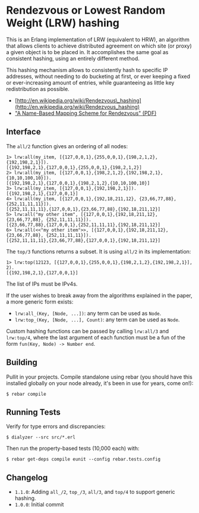 # Rendezvous or Lowest Random Weight (LRW) hashing #

This is an Erlang implementation of LRW (equivalent to HRW), an algorithm that allows
clients to achieve distributed agreement on which site (or proxy) a given
object is to be placed in. It accomplishes the same goal as consistent hashing,
using an entirely different method.

This hashing mechanism allows to consistently hash to specific IP addresses, without
needing to do bucketing at first, or ever keeping a fixed or ever-increasing amount
of entries, while guaranteeing as little key redistribution as possible.

- [http://en.wikipedia.org/wiki/Rendezvous\_hashing](http://en.wikipedia.org/wiki/Rendezvous_hashing)
- ["A Name-Based Mapping Scheme for Rendezvous" (PDF)](http://www.eecs.umich.edu/techreports/cse/96/CSE-TR-316-96.pdf)

## Interface ##

The `all/2` function gives an ordering of all nodes:

    1> lrw:all(my_item, [{127,0,0,1},{255,0,0,1},{198,2,1,2},{192,198,2,1}]).
    [{192,198,2,1},{127,0,0,1},{255,0,0,1},{198,2,1,2}]
    2> lrw:all(my_item, [{127,0,0,1},{198,2,1,2},{192,198,2,1},{10,10,100,10}]).
    [{192,198,2,1},{127,0,0,1},{198,2,1,2},{10,10,100,10}]
    3> lrw:all(my_item, [{127,0,0,1},{192,198,2,1}]).
    [{192,198,2,1},{127,0,0,1}]
    4> lrw:all(my_item, [{127,0,0,1},{192,18,211,12}, {23,66,77,88}, {252,11,11,11}]).
    [{252,11,11,11},{127,0,0,1},{23,66,77,88},{192,18,211,12}]
    5> lrw:all("my other item", [{127,0,0,1},{192,18,211,12}, {23,66,77,88}, {252,11,11,11}]).
    [{23,66,77,88},{127,0,0,1},{252,11,11,11},{192,18,211,12}]
    6> lrw:all(<<"my other item">>, [{127,0,0,1},{192,18,211,12}, {23,66,77,88}, {252,11,11,11}]).
    [{252,11,11,11},{23,66,77,88},{127,0,0,1},{192,18,211,12}]

The `top/3` functions returns a subset. It is using `all/2` in its implementation:

    1> lrw:top(12123, [{127,0,0,1},{255,0,0,1},{198,2,1,2},{192,198,2,1}], 2).
    [{192,198,2,1},{127,0,0,1}]

The list of IPs must be IPv4s.

If the user wishes to break away from the algorithms explained in the
paper, a more generic form exists:

 - `lrw:all_(Key, [Node, ...])`: any term can be used as `Node`.
 - `lrw:top_(Key, [Node, ...], Count)`: any term can be used as `Node`.

Custom hashing functions can be passed by calling `lrw:all/3` and
`lrw:top/4`, where the last argument of each function must be
a fun of the form `fun(Key, Node) -> Number end`.

## Building ##

Pullit in your projects. Compile standalone using rebar (you should have this
installed globally on your node already, it's been in use for years, come on!):

    $ rebar compile

## Running Tests ##

Verify for type errors and discrepancies:

    $ dialyzer --src src/*.erl

Then run the property-based tests (10,000 each) with:

    $ rebar get-deps compile eunit --config rebar.tests.config

## Changelog ##

- `1.1.0`: Adding `all_/2`, `top_/3`, `all/3`, and `top/4` to support
  generic hashing.
- `1.0.0`: Initial commit
